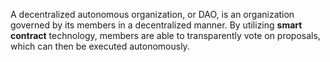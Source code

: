 A decentralized autonomous organization, or DAO, is an organization governed by its members in a decentralized manner. By utilizing **smart contract** technology, members are able to transparently vote on proposals, which can then be executed autonomously.
